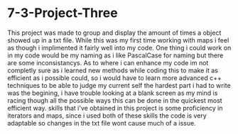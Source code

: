 # 7-3-Project-Three
This project was made to group and display the amount of times a object showed up in a txt file.
While this was my first time working with maps i feel as though i implimented it fairly well into my code.
One thing i could work on in my code would be my naming as i like PascalCase for naming but there are some inconsistancys.
As to where i can enhance my code im not completly sure as i learned new methods while coding this to make it as efficient as i possible could, so i would have to learn more advanced c++ techniques to be able to judge my current self
the hardest part i had to write was the begining, i have trouble looking at a blank screen as my mind is racing though all the possible ways this can be done in the quickest most efficient way.
skills that i've obtained in this project is some proficiency in iterators and maps, since i used both of these skills the code is very adaptable so changes in the txt file wont cause much of a issue.
